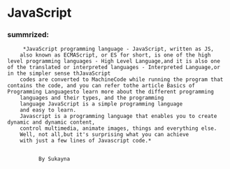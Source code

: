 
# JavaScript
### summrized:


         *JavaScript programming language - JavaScript, written as JS,
        also known as ECMAScript, or ES for short, is one of the high level programming languages ​​- High Level Language,and it is also one of the translated or interpreted languages ​​- Interpreted Language,or in the simpler sense thJavaScript
        codes are converted to MachineCode while running the program that contains the code, and you can refer tothe article Basics of Programming Languages​​to learn more about the different programming 
        languages ​​and their types, and the programming 
        language JavaScript is a simple programming language 
        and easy to learn.
        Javascript is a programming language that enables you to create dynamic and dynamic content,
        control multimedia, animate images, things and everything else.
        Well, not all,but it's surprising what you can achieve
        with just a few lines of Javascript code.*
      

              By Sukayna 
         

